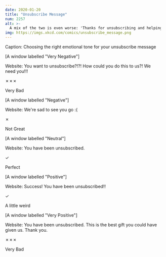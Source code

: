 ```yaml
---
date: 2020-01-20
title: "Unsubscribe Message"
num: 2257
alt: >-
  A mix of the two is even worse: 'Thanks for unsubscribing and helping us pare this list down to reliable supporters.'
img: https://imgs.xkcd.com/comics/unsubscribe_message.png
---
```

Caption: Choosing the right emotional tone for your unsubscribe message

[A window labelled "Very Negative"]

Website: You want to unsubscribe?!?! How could you do this to us?! We need you!!!

✗✗✗

Very Bad

[A window labelled "Negative"]

Website: We're sad to see you go :(

✗

Not Great

[A window labelled "Neutral"]

Website: You have been unsubscribed.

✓

Perfect

[A window labelled "Positive"]

Website: Success! You have been unsubscribed!!

✓

A little weird

[A window labelled "Very Positive"]

Website: You have been unsubscribed. This is the best gift you could have given us. Thank you.

✗✗✗

Very Bad